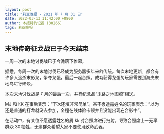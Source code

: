 ```yaml
---
layout: post
title: "莉亚晚报 - 2021 年 7 月 31 日"
date: 2022-03-13 11:42:00 +0800
author: 本报特约记者 (30266)
tags: 莉亚晚报
---
```


## 末地传奇征龙战已于今天结束
一周一次的末地讨伐战已于今晚落下帷幕。

据悉，每周一次的末地讨伐已经成为服务器多年来的传统。每次末地更新，都会有许多人追杀末影龙，争夺龙蛋，最后一起合照。成功获得龙蛋的玩家需要到海央末地岛进行建设。

本次末地讨伐战是 7 月的最后一次，并有纪念品“末路之地图腾”相送。

MJ 和 KK 在事后表示：“下次还填非常简单”。某不愿透露姓名的玩家表示：“以为还是普通的打龙就没去参加，全程在线体验卡顿并且没能出现在合影中”。

在活动中，有某位不愿透露姓名的屑 kk 对合照席进行扫射，导致合照席上一无辜群众 30 牺牲，无辜群众希望大家不要使用致命武器。